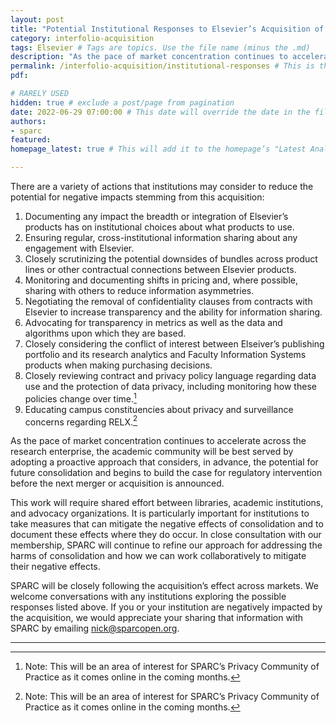 ```yaml
---
layout: post 
title: "Potential Institutional Responses to Elsevier’s Acquisition of Interfolio" 
category: interfolio-acquisition
tags: Elsevier # Tags are topics. Use the file name (minus the .md)
description: "As the pace of market concentration continues to accelerate across the research enterprise, the academic community will be best served by adopting a proactive approach that considers, in advance, the potential for future consolidation and begins to build the case for regulatory intervention before the next merger or acquisition is announced."
permalink: /interfolio-acquisition/institutional-responses # This is the link it'll show up at.
pdf: 

# RARELY USED
hidden: true # exclude a post/page from pagination
date: 2022-06-29 07:00:00 # This date will override the date in the file name. Mainly we use it to handle ordering in reports / threads. The date can be the day the report was published, and the time can be used to sort posts.
authors: 
- sparc
featured: 
homepage_latest: true # This will add it to the homepage’s "Latest Analysis" section 

---
```


There are a variety of actions that institutions may consider to reduce the potential for negative impacts stemming from this acquisition:

1. Documenting any impact the breadth or integration of Elsevier’s products has on institutional choices about what products to use.
2. Ensuring regular, cross-institutional information sharing about any engagement with Elsevier.
3. Closely scrutinizing the potential downsides of bundles across product lines or other contractual connections between Elsevier products.
4. Monitoring and documenting shifts in pricing and, where possible, sharing with others to reduce information asymmetries.
5. Negotiating the removal of confidentiality clauses from contracts with Elsevier to increase transparency and the ability for information sharing.
6. Advocating for transparency in metrics as well as the data and algorithms upon which they are based.
7. Closely considering the conflict of interest between Elseiver’s publishing portfolio and its research analytics and Faculty Information Systems products when making purchasing decisions.
8. Closely reviewing contract and privacy policy language regarding data use and the protection of data privacy, including monitoring how these policies change over time.[^28] 
9. Educating campus constituencies about privacy and surveillance concerns regarding RELX.[^28]

As the pace of market concentration continues to accelerate across the research enterprise, the academic community will be best served by adopting a proactive approach that considers, in advance, the potential for future consolidation and begins to build the case for regulatory intervention before the next merger or acquisition is announced.

This work will require shared effort between libraries, academic institutions, and advocacy organizations. It is particularly important for institutions to take measures that can mitigate the negative effects of consolidation and to document these effects where they do occur. In close consultation with our membership, SPARC will continue to refine our approach for addressing the harms of consolidation and how we can work collaboratively to mitigate their negative effects.

SPARC will be closely following the acquisition’s effect across markets. We welcome conversations with any institutions exploring the possible responses listed above. If you or your institution are negatively impacted by the acquisition, we would appreciate your sharing that information with SPARC by emailing [nick@sparcopen.org](mailto:nick@sparcopen.org).

---
[^28]: Note: This will be an area of interest for SPARC’s Privacy Community of Practice as it comes online in the coming months.
